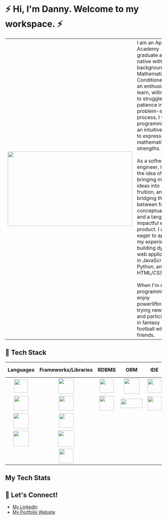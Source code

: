 # ⚡ Hi, I'm Danny. Welcome to my workspace. ⚡

<table>
  <tr>
    <td><img src="https://github.com/dhyum9/dhyum9/assets/116237655/dbe833b2-7b85-4497-9ecb-b98c929af529" width="400" height="240"></td>
    <td>I am an App Academy graduate and CO native with a background in Mathematics. Conditioned by an enthusiasm to learn, willingness to struggle, and patience in the problem-solving process, I view programming as an intuitive way to express my mathematical strengths.<br/><br/>
      As a software engineer, I love the idea of bringing my own ideas into fruition, and bridging the gap between foreign conceptualization and a tangible, impactful end product. I am eager to apply my experience in building dynamic web applications in JavaScript, Python, and HTML/CSS.<br/><br/>
      When I'm not programming, I enjoy powerlifting, trying new teas, and participating in fantasy football with friends.</td>
  </tr>
</table>

## 🥞 Tech Stack

| Languages  | Frameworks/Libraries | RDBMS | ORM | IDE | Hosting | Additional Tech |
| :-: | :-: | :-: | :-: | :-: | :-: | :-: |
| [<img src="https://github.com/dhyum9/dhyum9/assets/116237655/06bd6d8d-dc0a-4be9-8737-80d206aebaa5" width="44" height="44" align="center">](https://developer.mozilla.org/en-US/docs/Web/JavaScript) | [<img src="https://github.com/dhyum9/dhyum9/assets/116237655/f5615240-dbbc-404d-b374-4e2894c9a88a" width="50" height="50" align="center">](https://react.dev/) | [<img src="https://github.com/dhyum9/dhyum9/assets/116237655/7aee66b0-3249-4030-bd85-271d5b12e374" width="45" height="45" align="center">](https://www.sqlite.org/index.html) | [<img src="https://github.com/dhyum9/dhyum9/assets/116237655/488bb8a0-0333-4414-83fd-5faad246cfc8" width="50" height="50" align="center">](https://sequelize.org/) | [<img src="https://github.com/dhyum9/dhyum9/assets/116237655/ba33dd64-1ee8-4f76-a932-b01afc27fb51" width="45" height="45" align="center">](https://code.visualstudio.com/) | [<img src="https://github.com/dhyum9/dhyum9/assets/116237655/83ad102b-0cfc-470f-89af-064001a494fe" width="50" height="50" align="center">](https://render.com/) | [<img src="https://github.com/dhyum9/dhyum9/assets/116237655/b978e91a-ce78-4a77-9210-2bc12a4bb671" width="47" height="47" align="center">](https://nodejs.org/en/) |
| [<img src="https://github.com/dhyum9/dhyum9/assets/116237655/cab66406-7195-44dc-a184-1c4350642bfd" width="47" height="47" align="center">](https://www.python.org/) | [<img src="https://github.com/dhyum9/dhyum9/assets/116237655/8963fce1-dbd0-4e6f-9a81-624779dfe0c6" width="47" height="47" align="center">](https://redux.js.org/) | [<img src="https://github.com/dhyum9/dhyum9/assets/116237655/7dad3c5d-d5cb-4355-8849-0036a2086d22" width="47" height="47" align="center">](https://www.postgresql.org/) | [<img src="https://github.com/dhyum9/dhyum9/assets/116237655/43dfbee0-e793-40d1-b827-42ef3e5d5825" width="70" height="30" align="center">](https://www.sqlalchemy.org/) | [<img src="https://github.com/dhyum9/dhyum9/assets/116237655/b75e911c-e1d1-4071-a104-47784521347d" width="45" height="45" align="center">](https://github.com/atom) || [<img src="https://github.com/dhyum9/dhyum9/assets/116237655/5e3bc968-d334-4690-90e8-b870a4103fc2" width="50" height="50" align="center">](https://www.npmjs.com/) |
| [<img src="https://github.com/dhyum9/dhyum9/assets/116237655/9ed902fd-f463-46d3-bd22-caa4928ae668" width="50" height="50" align="center">](https://developer.mozilla.org/en-US/docs/Web/HTML) | [<img src="https://github.com/dhyum9/dhyum9/assets/116237655/f2f1d358-a3b0-46d9-9548-3b02c13aaa22" width="47" height="47" align="center">](https://expressjs.com/) ||||| [<img src="https://github.com/dhyum9/dhyum9/assets/116237655/efc9791d-1d1b-420c-972d-39e6175627f2" width="47" height="47" align="center">](https://git-scm.com/)|
| [<img src="https://github.com/dhyum9/dhyum9/assets/116237655/4fed7eec-f364-43cc-9890-bc0383b2e597" width="50" height="50" align="center">](https://developer.mozilla.org/en-US/docs/Web/CSS) | [<img src="https://github.com/dhyum9/dhyum9/assets/116237655/398a1dc4-61e2-4e5d-9b39-cdbed57e299a" width="53" height="53" align="center">](https://flask.palletsprojects.com/en/3.0.x/) ||||| [<img src="https://github.com/dhyum9/dhyum9/assets/116237655/36da9339-8957-4d4b-aaed-01560ab24658" width="50" height="50" align="center">](https://jwt.io/) |
|| [<img src="https://github.com/dhyum9/dhyum9/assets/116237655/8fa05310-eeea-483c-b94d-a7a7eedfc902" width="47" height="47" align="center">](https://nodemon.io/) ||||| [<img src="https://github.com/dhyum9/dhyum9/assets/116237655/1819b882-ba9f-4e76-826c-84281d728824" width="43" height="43" align="center">](https://www.postman.com/) |

<!-- 
AWS
Google Maps
Socket.io 
-->

## My Tech Stats

## 🔌 Let's Connect!

- [My LinkedIn](https://www.linkedin.com/in/danny-yum/)
- [My Portfolio Website](https://dannyyum.com/)

<!--
**dhyum9/dhyum9** is a ✨ _special_ ✨ repository because its `README.md` (this file) appears on your GitHub profile.

Here are some ideas to get you started:

- 🔭 I’m currently working on ...
- 🌱 I’m currently learning ...
- 👯 I’m looking to collaborate on ...
- 🤔 I’m looking for help with ...
- 💬 Ask me about ...
- 📫 How to reach me: ...
- 😄 Pronouns: ...
- ⚡ Fun fact: ...
-->
